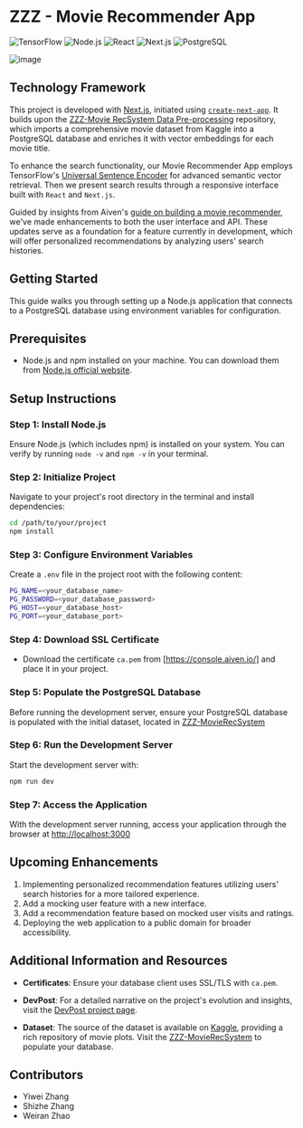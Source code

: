 # ZZZ - Movie Recommender App

![TensorFlow](https://img.shields.io/badge/TensorFlow-FF6F00?style=for-the-badge&logo=TensorFlow&logoColor=white)
![Node.js](https://img.shields.io/badge/Node.js-339933?style=for-the-badge&logo=nodedotjs&logoColor=white)
![React](https://img.shields.io/badge/React-20232A?style=for-the-badge&logo=react&logoColor=61DAFB)
![Next.js](https://img.shields.io/badge/Next.js-000000?style=for-the-badge&logo=nextdotjs&logoColor=white)
![PostgreSQL](https://img.shields.io/badge/PostgreSQL-316192?style=for-the-badge&logo=postgresql&logoColor=white)

![image](https://github.com/ZZZ-RecSys/ZZZ-MovieSearch-Client/assets/18610590/211c3c31-7c9e-47b9-81ef-5210c4f1ed73)

## Technology Framework

This project is developed with [Next.js](https://nextjs.org/), initiated using [`create-next-app`](https://github.com/vercel/next.js/tree/canary/packages/create-next-app). It builds upon the [ZZZ-Movie RecSystem Data Pre-processing](https://github.com/ZZZ-RecSys/ZZZ-MovieRecSystem) repository, which imports a comprehensive movie dataset from Kaggle into a PostgreSQL database and enriches it with vector embeddings for each movie title.

To enhance the search functionality, our Movie Recommender App employs TensorFlow's [Universal Sentence Encoder](https://www.tensorflow.org/hub/tutorials/semantic_similarity_with_tf_hub_universal_encoder) for advanced semantic vector retrieval. Then we present search results through a responsive interface built with `React` and `Next.js`.

Guided by insights from Aiven's [guide on building a movie recommender](https://aiven.io/developer/building-a-movie-recommender), we've made enhancements to both the user interface and API. These updates serve as a foundation for a feature currently in development, which will offer personalized recommendations by analyzing users' search histories.

## Getting Started

This guide walks you through setting up a Node.js application that connects to a PostgreSQL database using environment variables for configuration.

## Prerequisites

- Node.js and npm installed on your machine. You can download them from [Node.js official website](https://nodejs.org/).

## Setup Instructions

### Step 1: Install Node.js

Ensure Node.js (which includes npm) is installed on your system. You can verify by running `node -v` and `npm -v` in your terminal.

### Step 2: Initialize Project

Navigate to your project's root directory in the terminal and install dependencies:

```bash
cd /path/to/your/project
npm install
```

### Step 3: Configure Environment Variables
Create a `.env` file in the project root with the following content:

```bash
PG_NAME=<your_database_name>
PG_PASSWORD=<your_database_password>
PG_HOST=<your_database_host>
PG_PORT=<your_database_port>
```

### Step 4: Download SSL Certificate
- Download the certificate `ca.pem` from [https://console.aiven.io/] and place it in your project.

### Step 5: Populate the PostgreSQL Database

Before running the development server, ensure your PostgreSQL database is populated with the initial dataset, located in [ZZZ-MovieRecSystem](https://github.com/ZZZ-RecSys/ZZZ-MovieRecSystem)

### Step 6: Run the Development Server
Start the development server with:

```bash
npm run dev
```

### Step 7: Access the Application
With the development server running, access your application through the browser at [http://localhost:3000](http://localhost:3000)

## Upcoming Enhancements

1. Implementing personalized recommendation features utilizing users' search histories for a more tailored experience.
2. Add a mocking user feature with a new interface.
3. Add a recommendation feature based on mocked user visits and ratings.
4. Deploying the web application to a public domain for broader accessibility.

## Additional Information and Resources

- **Certificates**: Ensure your database client uses SSL/TLS with `ca.pem`.

- **DevPost**: For a detailed narrative on the project's evolution and insights, visit the [DevPost project page](https://devpost.com/software/zzz-movie-recommender?ref_content=user-portfolio&ref_feature=in_progress).

- **Dataset**: The source of the dataset is available on [Kaggle](https://www.kaggle.com/datasets/jrobischon/wikipedia-movie-plots), providing a rich repository of movie plots.
 Visit the [ZZZ-MovieRecSystem](https://github.com/ZZZ-RecSys/ZZZ-MovieRecSystem) to populate your database.


## Contributors
- Yiwei Zhang
- Shizhe Zhang
- Weiran Zhao


